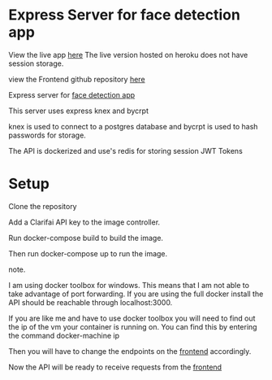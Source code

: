 # Express Server for face detection app

View the live app [here](https://face-detection-app-rc.herokuapp.com/)
The live version hosted on heroku does not have session storage.

view the Frontend github repository [here](https://github.com/RowanConnaughton/face-detect-app)

Express server for [face detection app](https://github.com/RowanConnaughton/face-detect-app)

This server uses express knex and bycrpt

knex is used to connect to a postgres database and bycrpt is used to hash passwords for storage.

The API is dockerized and use's redis for storing session JWT Tokens

# Setup

Clone the repository

Add a Clarifai API key to the image controller.

Run docker-compose build to build the image.

Then run docker-compose up to run the image.

note.

I am using docker toolbox for windows.
This means that I am not able to take advantage of port forwarding.
If you are using the full docker install the API should be reachable through localhost:3000.

If you are like me and have to use docker toolbox you will need to find out the ip of the vm your container is running on.
You can find this by entering the command docker-machine ip

Then you will have to change the endpoints on the [frontend](https://github.com/RowanConnaughton/face-detect-app) accordingly.

Now the API will be ready to receive requests from the [frontend](https://github.com/RowanConnaughton/face-detect-app)
